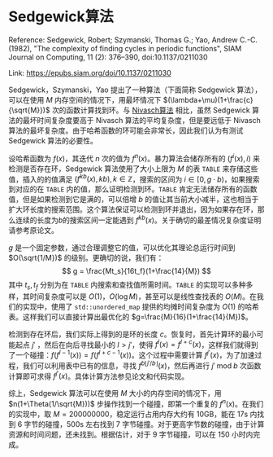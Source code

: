 # Sedgewick算法

Reference: Sedgewick, Robert; Szymanski, Thomas G.; Yao, Andrew C.-C. (1982), "The complexity of finding cycles in periodic functions", SIAM Journal on Computing, 11 (2): 376–390, doi:10.1137/0211030

Link: https://epubs.siam.org/doi/10.1137/0211030



Sedgewick，Szymanski，Yao 提出了一种算法（下面简称 Sedgewick 算法），可以在使用 $M$ 内存空间的情况下，用最坏情况下 $(\lambda+\mu)(1+\frac{c}{\sqrt{M}})$ 次的函数计算找到环。与 [Nivasch算法](https://www.gabrielnivasch.org/fun/cycle-detection) 相比，虽然 Sedgewick 算法的最坏时间复杂度要高于 Nivasch 算法的平均复杂度，但是要远低于 Nivasch 算法的最坏复杂度。由于哈希函数的环可能会非常长，因此我们认为有测试 Sedgewick 算法的必要性。

设哈希函数为 $f(x)$，其迭代 $n$ 次的值为 $f^n(x)$。暴力算法会储存所有的 $(f^i(x), i)$ 来检测是否存在环，Sedgewick 算法使用了大小上限为 $M$ 的表 `TABLE` 来存储这些值，插入的的值满足 $(f^{kb}(x), kb), k\in \mathbb{Z}$，搜索的区间为 $i\in[0,g\cdot b)$，如果搜索到对应的在 `TABLE` 内的值，那么证明检测到环。`TABLE` 肯定无法储存所有的函数值，但是如果检测到它是满的，可以倍增 $b$ 的值让其当前大小减半，这也相当于扩大环长度的搜索范围。这个算法保证可以检测到环并退出，因为如果存在环，那么连续的长度为$b$的搜索区间一定能遇到 $f^{kb}(x)$。关于确切的最差情况复杂度证明请参考原论文。

$g$ 是一个固定参数，通过合理调整它的值，可以优化其理论总运行时间到 $O(\sqrt{1/M})$ 的级别。更确切的说，我们有：
$$
g = \frac{Mt_s}{16t_f}(1+\frac{14}{M})
$$
其中 $t_s, t_f$ 分别为在 `TABLE` 内搜索和查找值所需时间。`TABLE` 的实现可以多种多样，其时间复杂度可以是 $O(1)$，$O(\log M)$，甚至可以是线性查找表的 $O(M)$。在我们的实现中，使用了 `std::unordered_map` 提供的均摊时间复杂度为 $O(1)$ 的哈希表。这样我们可以直接计算出最优化的 $g=\frac{M}{16}(1+\frac{14}{M})$。

检测到存在环后，我们实际上得到的是环的长度 $c$。恢复时，首先计算环的最小可能起点 $j'$ ，然后在向后寻找最小的 $l>j'$，使得 $f^l(x)=f^{l+c}(x)$，这样我们就得到了一个碰撞：$f(f^{l-1}(x)) = f(f^{l+c-1}(x))$。这个过程中需要计算 $f^{j'}(x)$，为了加速过程，我们可以利用表中已有的信息，寻找 $f^{b\lfloor j'/b \rfloor}(x)$，然后再进行 $j'\;\mathrm{mod}\; b$ 次函数计算即可求得 $f^{j'}(x)$。具体计算方法参见论文和代码实现。

综上，Sedgewick 算法可以在使用 $M$ 大小的内存空间的情况下，用 $n(1+\Theta(1/\sqrt{M}))$ 步操作找到一个碰撞，即第一个重复的 $f^n(x)$。在我们的实现中，取 $M=200000000$，稳定运行占用内存大约有 10GB，能在 17s 内找到 6 字节的碰撞，500s 左右找到 7 字节碰撞。对于更高字节数的碰撞，由于计算资源和时间问题，还未找到。根据估计，对于 9 字节碰撞，可以在 150 小时内完成。